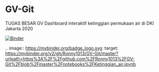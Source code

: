 # GV-Git
TUGAS BESAR GV
Dashboard interaktif ketinggian permukaan air di DKI Jakarta 2020

[![Binder](https://mybinder.org/badge_logo.svg)](https://mybinder.org/v2/gh/Ronny1013/GV-Git/master?urlpath=https%3A%2F%2Fgithub.com%2FRonny1013%2FGV-Git%2Fblob%2Fmaster%2Fnotebooks%2FKetinggian_air.ipynb)

.. image:: https://mybinder.org/badge_logo.svg
 :target: https://mybinder.org/v2/gh/Ronny1013/GV-Git/master?urlpath=https%3A%2F%2Fgithub.com%2FRonny1013%2FGV-Git%2Fblob%2Fmaster%2Fnotebooks%2FKetinggian_air.ipynb
